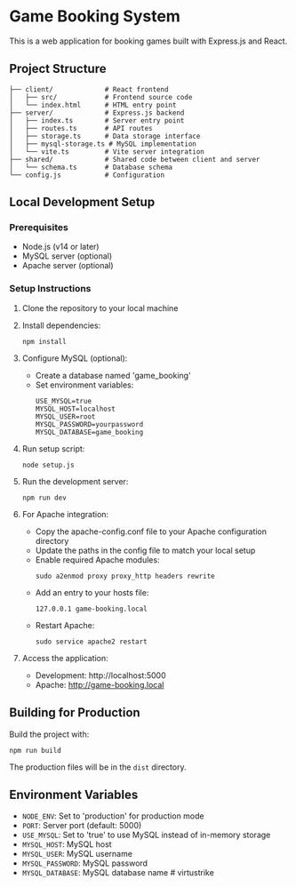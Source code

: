 
# Game Booking System

This is a web application for booking games built with Express.js and React.

## Project Structure

```
├── client/             # React frontend
│   ├── src/            # Frontend source code
│   └── index.html      # HTML entry point
├── server/             # Express.js backend
│   ├── index.ts        # Server entry point
│   ├── routes.ts       # API routes
│   ├── storage.ts      # Data storage interface
│   ├── mysql-storage.ts # MySQL implementation
│   └── vite.ts         # Vite server integration
├── shared/             # Shared code between client and server
│   └── schema.ts       # Database schema
└── config.js           # Configuration
```

## Local Development Setup

### Prerequisites

- Node.js (v14 or later)
- MySQL server (optional)
- Apache server (optional)

### Setup Instructions

1. Clone the repository to your local machine

2. Install dependencies:
   ```
   npm install
   ```

3. Configure MySQL (optional):
   - Create a database named 'game_booking'
   - Set environment variables:
     ```
     USE_MYSQL=true
     MYSQL_HOST=localhost
     MYSQL_USER=root
     MYSQL_PASSWORD=yourpassword
     MYSQL_DATABASE=game_booking
     ```

4. Run setup script:
   ```
   node setup.js
   ```

5. Run the development server:
   ```
   npm run dev
   ```

6. For Apache integration:
   - Copy the apache-config.conf file to your Apache configuration directory
   - Update the paths in the config file to match your local setup
   - Enable required Apache modules:
     ```
     sudo a2enmod proxy proxy_http headers rewrite
     ```
   - Add an entry to your hosts file:
     ```
     127.0.0.1 game-booking.local
     ```
   - Restart Apache:
     ```
     sudo service apache2 restart
     ```

7. Access the application:
   - Development: http://localhost:5000
   - Apache: http://game-booking.local

## Building for Production

Build the project with:

```
npm run build
```

The production files will be in the `dist` directory.

## Environment Variables

- `NODE_ENV`: Set to 'production' for production mode
- `PORT`: Server port (default: 5000)
- `USE_MYSQL`: Set to 'true' to use MySQL instead of in-memory storage
- `MYSQL_HOST`: MySQL host
- `MYSQL_USER`: MySQL username
- `MYSQL_PASSWORD`: MySQL password
- `MYSQL_DATABASE`: MySQL database name
#   v i r t u s t r i k e  
 